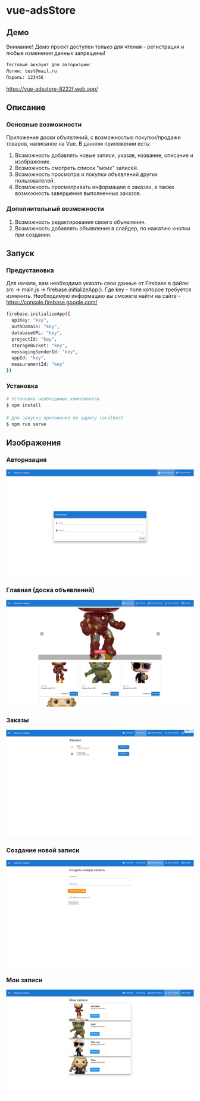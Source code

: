 # vue-adsStore
## Демо
Внимание! Демо проект доступен только для чтения - регистрация и любые изменения данных запрещены!
```bash
Тестовый аккаунт для авторизции:
Логин: test@mail.ru
Пароль: 123456
```
https://vue-adsstore-8222f.web.app/

## Описание 
### Основные возможности
Приложение доски объявлений, с возможностью покупки/продажи товаров, написаное на Vue. В данном приложении есть:
1) Возможность добавлять новые записи, указав, название, описание и изображение.
2) Возможность смотреть список "моих" записей.
3) Возможность просмотра и покупки объявлений других пользователей.
4) Возможность просматривать информацию о заказах, а также возможность завершения выполненных заказов.

### Дополнительный возможности
1) Возможность редактирования своего объявления.
2) Возможность добавлять объявления в слайдер, по нажатию кнопки при создании.

## Запуск
### Предустановка
Для начала, вам необходимо указать свои данные от Firebase в файле: src -> main.js -> firebase.initializeApp().
Где key - поле которое требуется изменить.
Необходимую информацию вы сможете найти на сайте - https://console.firebase.google.com/
```bash
firebase.initializeApp({
  apiKey: "key",
  authDomain: "key",
  databaseURL: "key",
  projectId: "key",
  storageBucket: "key",
  messagingSenderId: "key",
  appId: "key",
  measurementId: "key"
})
```

### Установка
```bash
# Установка необходимых компонентов
$ npm install

# Для запуска приложения по адресу localhost
$ npm run serve
```

## Изображения
### Авторизация
![Счет](https://github.com/alexandr-blinkov/vue-adsStore/raw/master/public/img/github/1.png)
### Главная (доска объявлений)
![Счет](https://github.com/alexandr-blinkov/vue-adsStore/raw/master/public/img/github/2.png)
### Заказы
![Счет](https://github.com/alexandr-blinkov/vue-adsStore/raw/master/public/img/github/3.png)
### Создание новой записи
![Счет](https://github.com/alexandr-blinkov/vue-adsStore/raw/master/public/img/github/4.png)
### Мои записи
![Счет](https://github.com/alexandr-blinkov/vue-adsStore/raw/master/public/img/github/5.png)

